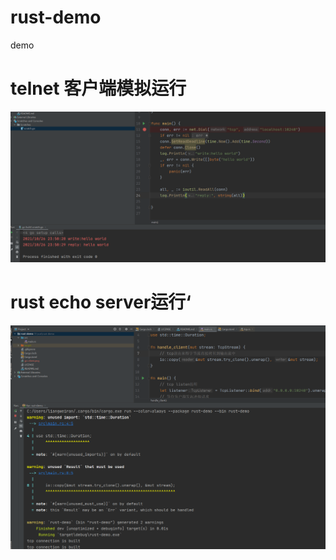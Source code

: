 # rust-demo
demo

# telnet 客户端模拟运行
![image](go-client.png)

# rust echo server运行‘
![image](rust-echo-server.png)